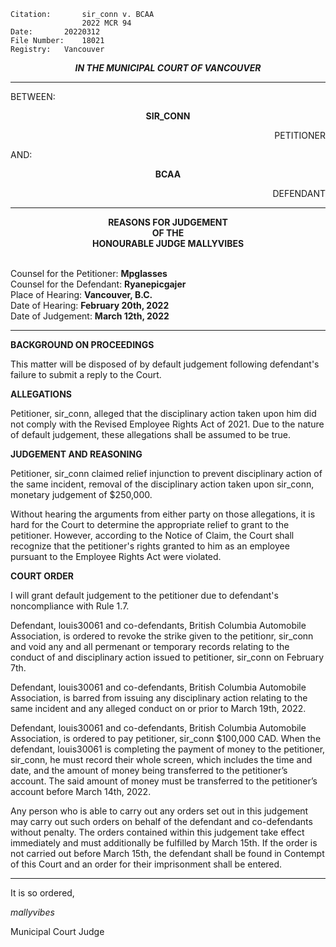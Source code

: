 	Citation:       sir_conn v. BCAA
                	2022 MCR 94
	Date:		20220312
	File Number:	18021
	Registry:	Vancouver

<p align="center"><b><i>
				IN THE MUNICIPAL COURT OF VANCOUVER
</b></i>

---

BETWEEN:
<p align="center"><b>		SIR_CONN			</b>
<p align="right">		PETITIONER
<p>				AND:
<p align="center"><b>		BCAA			</b>
<p align="right">		DEFENDANT

---
	
<p align="center"><b>		
				REASONS FOR JUDGEMENT
<br>				OF THE
<br>				HONOURABLE JUDGE MALLYVIBES

</b>

<br>				Counsel for the Petitioner: **Mpglasses**
<br>				Counsel for the Defendant: **Ryanepicgajer**
<br>				Place of Hearing: **Vancouver, B.C.**
<br>				Date of Hearing: **February 20th, 2022**
<br>				Date of Judgement: **March 12th, 2022**

---

**BACKGROUND ON PROCEEDINGS**

This matter will be disposed of by default judgement following defendant's failure to submit a reply to the Court. 

**ALLEGATIONS**

Petitioner, sir_conn, alleged that the disciplinary action taken upon him did not comply with the Revised Employee Rights Act of 2021. Due to the nature of default judgement, these allegations shall be assumed to be true.

**JUDGEMENT AND REASONING**
	
Petitioner, sir_conn claimed relief injunction to prevent disciplinary action of the same incident, removal of the disciplinary action taken upon sir_conn, monetary judgement of $250,000. 
	
Without hearing the arguments from either party on those allegations, it is hard for the Court to determine the appropriate relief to grant to the petitioner. However, according to the Notice of Claim, the Court shall recognize that the petitioner's rights granted to him as an employee pursuant to the Employee Rights Act were violated. 
	
**COURT ORDER**
	
I will grant default judgement to the petitioner due to defendant's noncompliance with Rule 1.7.

Defendant, louis30061 and co-defendants, British Columbia Automobile Association, is ordered to revoke the strike given to the petitionr, sir_conn and void any and all permenant or temporary records relating to the conduct of and disciplinary action issued to petitioner, sir_conn on February 7th.
	
Defendant, louis30061 and co-defendants, British Columbia Automobile Association, is barred from issuing any disciplinary action relating to the same incident and any alleged conduct on or prior to  March 19th, 2022. 
	
Defendant, louis30061 and co-defendants, British Columbia Automobile Association, is ordered to pay petitioner, sir_conn $100,000 CAD. When the defendant, louis30061 is completing the payment of money to the petitioner, sir_conn, he must record their whole screen, which includes the time and date, and the amount of money being transferred to the petitioner’s account. The said amount of money must be transferred to the petitioner’s account before March 14th, 2022. 
	
Any person who is able to carry out any orders set out in this judgement may carry out such orders on behalf of the defendant and co-defendants without penalty. The orders contained within this judgement take effect immediately and must additionally be fulfilled by March 15th. If the order is not carried out before March 15th, the defendant shall be found in Contempt of this Court and an order for their imprisonment shall be entered.
	
---

It is so ordered,
	
*mallyvibes*	

Municipal Court Judge
